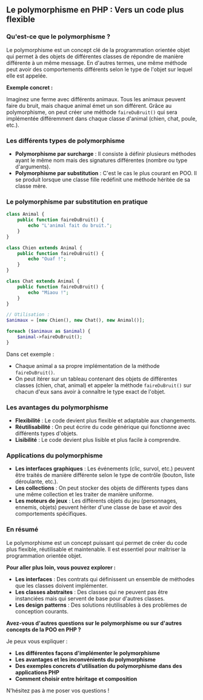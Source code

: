 ## Le polymorphisme en PHP : Vers un code plus flexible

### Qu'est-ce que le polymorphisme ?

Le polymorphisme est un concept clé de la programmation orientée objet qui permet à des objets de différentes classes de répondre de manière différente à un même message. En d'autres termes, une même méthode peut avoir des comportements différents selon le type de l'objet sur lequel elle est appelée.

**Exemple concret :**

Imaginez une ferme avec différents animaux. Tous les animaux peuvent faire du bruit, mais chaque animal émet un son différent. Grâce au polymorphisme, on peut créer une méthode `faireDuBruit()` qui sera implémentée différemment dans chaque classe d'animal (chien, chat, poule, etc.).

### Les différents types de polymorphisme

* **Polymorphisme par surcharge** : Il consiste à définir plusieurs méthodes ayant le même nom mais des signatures différentes (nombre ou type d'arguments).
* **Polymorphisme par substitution** : C'est le cas le plus courant en POO. Il se produit lorsque une classe fille redéfinit une méthode héritée de sa classe mère.

### Le polymorphisme par substitution en pratique

```php
class Animal {
    public function faireDuBruit() {
        echo "L'animal fait du bruit.";
    }
}

class Chien extends Animal {
    public function faireDuBruit() {
        echo "Ouaf !";
    }
}

class Chat extends Animal {
    public function faireDuBruit() {
        echo "Miaou !";
    }
}

// Utilisation :
$animaux = [new Chien(), new Chat(), new Animal()];

foreach ($animaux as $animal) {
    $animal->faireDuBruit();
}
```

Dans cet exemple :

* Chaque animal a sa propre implémentation de la méthode `faireDuBruit()`.
* On peut itérer sur un tableau contenant des objets de différentes classes (chien, chat, animal) et appeler la méthode `faireDuBruit()` sur chacun d'eux sans avoir à connaître le type exact de l'objet.

### Les avantages du polymorphisme

* **Flexibilité** : Le code devient plus flexible et adaptable aux changements.
* **Réutilisabilité** : On peut écrire du code générique qui fonctionne avec différents types d'objets.
* **Lisibilité** : Le code devient plus lisible et plus facile à comprendre.

### Applications du polymorphisme

* **Les interfaces graphiques** : Les événements (clic, survol, etc.) peuvent être traités de manière différente selon le type de contrôle (bouton, liste déroulante, etc.).
* **Les collections** : On peut stocker des objets de différents types dans une même collection et les traiter de manière uniforme.
* **Les moteurs de jeux** : Les différents objets du jeu (personnages, ennemis, objets) peuvent hériter d'une classe de base et avoir des comportements spécifiques.

### En résumé

Le polymorphisme est un concept puissant qui permet de créer du code plus flexible, réutilisable et maintenable. Il est essentiel pour maîtriser la programmation orientée objet.

**Pour aller plus loin, vous pouvez explorer :**

* **Les interfaces** : Des contrats qui définissent un ensemble de méthodes que les classes doivent implémenter.
* **Les classes abstraites** : Des classes qui ne peuvent pas être instanciées mais qui servent de base pour d'autres classes.
* **Les design patterns** : Des solutions réutilisables à des problèmes de conception courants.

**Avez-vous d'autres questions sur le polymorphisme ou sur d'autres concepts de la POO en PHP ?** 

Je peux vous expliquer :
* **Les différentes façons d'implémenter le polymorphisme**
* **Les avantages et les inconvénients du polymorphisme**
* **Des exemples concrets d'utilisation du polymorphisme dans des applications PHP**
* **Comment choisir entre héritage et composition**

N'hésitez pas à me poser vos questions !
